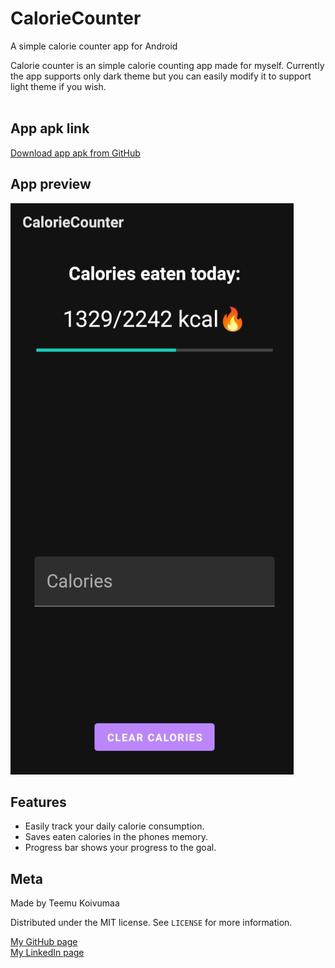 # CalorieCounter
A simple calorie counter app for Android</br>

Calorie counter is an simple calorie counting app made for myself. Currently the app supports only dark theme but you can easily modify it to support light theme if you wish. 
</br></br>

## App apk link
[Download app apk from GitHub](https://github.com/Teemukoivumaa/CalorieCounter/releases/download/v1.2/CalorieCounter.apk) <br />

## App preview
<img src="/images/app_preview.jpeg" width="453" height="914">

## Features

- Easily track your daily calorie consumption.
- Saves eaten calories in the phones memory.
- Progress bar shows your progress to the goal.

## Meta

Made by Teemu Koivumaa

Distributed under the MIT license. See ``LICENSE`` for more information.

[My GitHub page](https://github.com/Teemukoivumaa) <br />
[My LinkedIn page](https://www.linkedin.com/in/teemukoivumaa)

